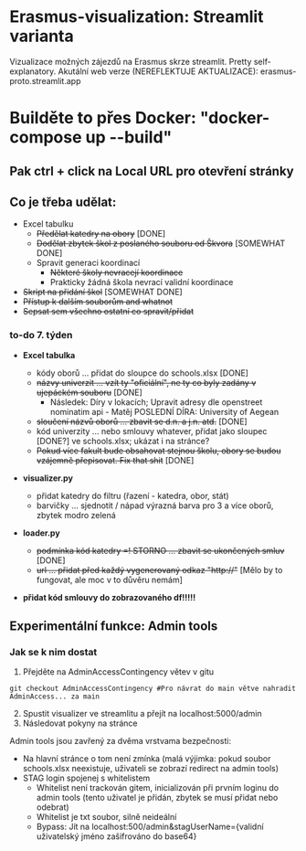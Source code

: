 # Erasmus-visualization: Streamlit varianta
Vizualizace možných zájezdů na Erasmus skrze streamlit. Pretty self-explanatory.
Akutální web verze (NEREFLEKTUJE AKTUALIZACE): erasmus-proto.streamlit.app

# Builděte to přes Docker: "docker-compose up --build"
## Pak ctrl + click na Local URL pro otevření stránky 

## Co je třeba udělat:
- Excel tabulku
    - ~~Předělat katedry na obory~~                             [DONE]
    - ~~Dodělat zbytek škol z poslaného souboru od Škvora~~     [SOMEWHAT DONE]
    - Spravit generaci koordinací
        * ~~Některé školy nevracejí koordinace~~
        * Prakticky žádná škola nevrací validní koordinace
- ~~Skript na přidání škol~~                                    [SOMEWHAT DONE]
- ~~Přístup k dalším souborům and whatnot~~
- ~~Sepsat sem všechno ostatní co spravit/přidat~~

### to-do 7. týden
- **Excel tabulka**
    - kódy oborů ... přidat do sloupce do schools.xlsx                                        [DONE]
    - ~~názvy univerzit ... vzít ty "oficiální", ne ty co byly zadány v ujepáckém souboru~~   [DONE]
      - Následek: Díry v lokacích; Upravit adresy dle openstreet nominatim api                - Matěj
        POSLEDNÍ DÍRA: University of Aegean
    - ~~sloučení názvů oborů ... zbavit se d.n. a j.n. atd.~~                                 [DONE]
    - kód univerzity ... nebo smlouvy whatever, přidat jako sloupec                           [DONE?] ve schools.xlsx; ukázat i na stránce?                          
    - ~~Pokud více fakult bude obsahovat stejnou školu, obory se budou vzájemně přepisovat. Fix that shit~~ [DONE]

- **visualizer.py**
  - přidat katedry do filtru (řazení - katedra, obor, stát)
  - barvičky ... sjednotit / nápad výrazná barva pro 3 a více oborů, zbytek modro zelená

- **loader.py**
  - ~~podmínka kód katedry =! STORNO ... zbavit se ukončených smluv~~           [DONE]
  - ~~url ... přidat před každý vygenerovaný odkaz "http://"~~                                [Mělo by to fungovat, ale moc v to důvěru nemám]
 
- **přidat kód smlouvy do zobrazovaného df!!!!!**

## Experimentální funkce: Admin tools
### Jak se k nim dostat
1) Přejděte na AdminAccessContingency větev v gitu
```
git checkout AdminAccessContingency #Pro návrat do main větve nahradit AdminAccess... za main
```
2) Spustit visualizer ve streamlitu a přejít na localhost:5000/admin
3) Následovat pokyny na stránce

Admin tools jsou zavřený za dvěma vrstvama bezpečnosti:
- Na hlavní stránce o tom není zmínka (malá výjimka: pokud soubor schools.xlsx neexistuje, uživateli se zobrazí redirect na admin tools)
- STAG login spojenej s whitelistem
    - Whitelist není trackován gitem, inicializován při prvním loginu do admin tools (tento uživatel je přidán, zbytek se musí přidat nebo odebrat)
    - Whitelist je txt soubor, silně neideální
    - Bypass: Jít na localhost:500/admin&stagUserName={validní uživatelský jméno zašifrováno do base64}
